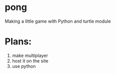 # pong
Making a little game with Python and turtle module
# Plans:
1. make multiplayer
2. host it on the site
3. use python 
